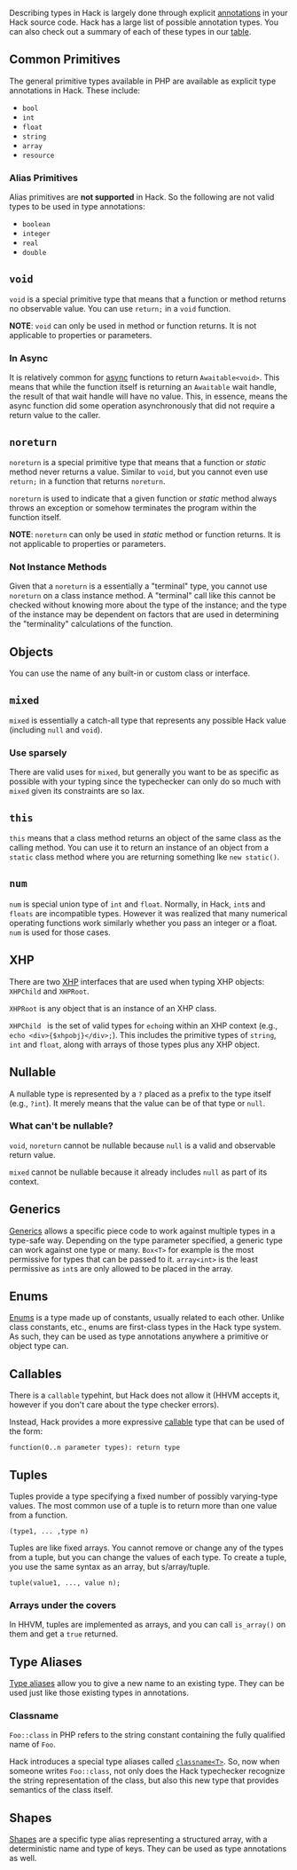 Describing types in Hack is largely done through explicit [annotations](03-annotations.md) in your Hack source code. Hack has a large list of possible annotation types. You can also check out a summary of each of these types in our [table](09-summary-table.md).

## Common Primitives

The general primitive types available in PHP are available as explicit type annotations in Hack. These include:

- `bool`
- `int`
- `float`
- `string`
- `array`
- `resource`

### Alias Primitives

Alias primitives are **not supported** in Hack. So the following are not valid types to be used in type annotations:

- `boolean`
- `integer`
- `real`
- `double`


## `void`

`void` is a special primitive type that means that a function or method returns no observable value. You can use `return;` in a `void` function.

**NOTE**: `void` can only be used in method or function returns. It is not applicable to properties or parameters.

### In Async

It is relatively common for [async](../03-async/01-intro.md) functions to return `Awaitable<void>`. This means that while the function itself is returning an `Awaitable` wait handle, the result of that wait handle will have no value. This, in essence, means the async function did some operation asynchronously that did not require a return value to the caller. 


## `noreturn`

`noreturn` is a special primitive type that means that a function or *static* method never returns a value. Similar to `void`, but you cannot even use `return;` in a function that returns `noreturn`. 

`noreturn` is used to indicate that a given function or *static* method always throws an exception or somehow terminates the program within the function itself.

**NOTE**: `noreturn` can only be used in *static* method or function returns. It is not applicable to properties or parameters.

### Not Instance Methods

Given that a `noreturn` is a essentially a "terminal" type, you cannot use `noreturn` on a class instance method. A "terminal" call like this cannot be checked without knowing more about the type of the instance; and the type of the instance may be dependent on factors that are used in determining the "terminality" calculations of the function.

## Objects

You can use the name of any built-in or custom class or interface.

## `mixed`

`mixed` is essentially a catch-all type that represents any possible Hack value (including `null` and `void`).

### Use sparsely

There are valid uses for `mixed`, but generally you want to be as specific as possible with your typing since the typechecker can only do so much with `mixed` given its constraints are so lax.

## `this`

`this` means that a class method returns an object of the same class as the calling method. You can use it to return an instance of an object from a `static` class method where you are returning something lke `new static()`.

## `num`

`num` is special union type of `int` and `float`. Normally, in Hack, `int`s and `floats` are incompatible types. However it was realized that many numerical operating functions work similarly whether you pass an integer or a float. `num` is used for those cases.

## XHP

There are two [XHP](../05-xhp/01-intro.md) interfaces that are used when typing XHP objects: `XHPChild` and `XHPRoot`.

`XHPRoot` is any object that is an instance of an XHP class. 

`XHPChild ` is the set of valid types for `echo`ing within an XHP context (e.g., `echo <div>{$xhpobj}</div>;`). This includes the primitive types of `string`, `int` and `float`, along with arrays of those types plus any XHP object.

## Nullable

A nullable type is represented by a `?` placed as a prefix to the type itself (e.g., `?int`). It merely means that the value can be of that type or `null`. 

### What can't be nullable?

`void`, `noreturn` cannot be nullable because `null` is a valid and observable return value. 

`mixed` cannot be nullable because it already includes `null` as part of its context.


## Generics

[Generics](../02-generics/01-intro.md) allows a specific piece code to work against multiple types in a type-safe way. Depending on the type parameter specified, a generic type can work against one type or many. `Box<T>` for example is the most permissive for types that can be passed to it. `array<int>` is the least permissive as `int`s are only allowed to be placed in the array.


## Enums

[Enums](../12-enums/01-intro.md) is a type made up of constants, usually related to each other. Unlike class constants, etc., enums are first-class types in the Hack type system. As such, they can be used as type annotations anywhere a primitive or object type can.

## Callables

There is a `callable` typehint, but Hack does not allow it (HHVM accepts it, however if you don't care about the type checker errors).

Instead, Hack provides a more expressive [callable](../13-other-features) type that can be used of the form:

```
function(0..n parameter types): return type
```

## Tuples

Tuples provide a type specifying a fixed number of possibly varying-type values. The most common use of a tuple is to return more than one value from a function. 

```
(type1, ... ,type n)
```

Tuples are like fixed arrays. You cannot remove or change any of the types from a tuple, but you can change the values of each type. To create a tuple, you use the same syntax as an array, but s/array/tuple. 

```
tuple(value1, ..., value n);
```

### Arrays under the covers

In HHVM, tuples are implemented as arrays, and you can call `is_array()` on them and get a `true` returned.

## Type Aliases

[Type aliases](../06-type-aliases/01-intro.md) allow you to give a new name to an existing type. They can be used just like those existing types in annotations.

### Classname<T>

`Foo::class` in PHP refers to the string constant containing the fully qualified name of `Foo`. 

Hack introduces a special type aliases called [`classname<T>`](../06-type-aliases/02-opaque.md#classname). So, now when someone writes `Foo::class`, not only does the Hack typechecker recognize the string representation of the class, but also this new type that provides semantics of the class itself.

## Shapes

[Shapes](../08-shapes/01-intro.md) are a specific type alias representing a structured array, with a deterministic name and type of keys. They can be used as type annotations as well.
